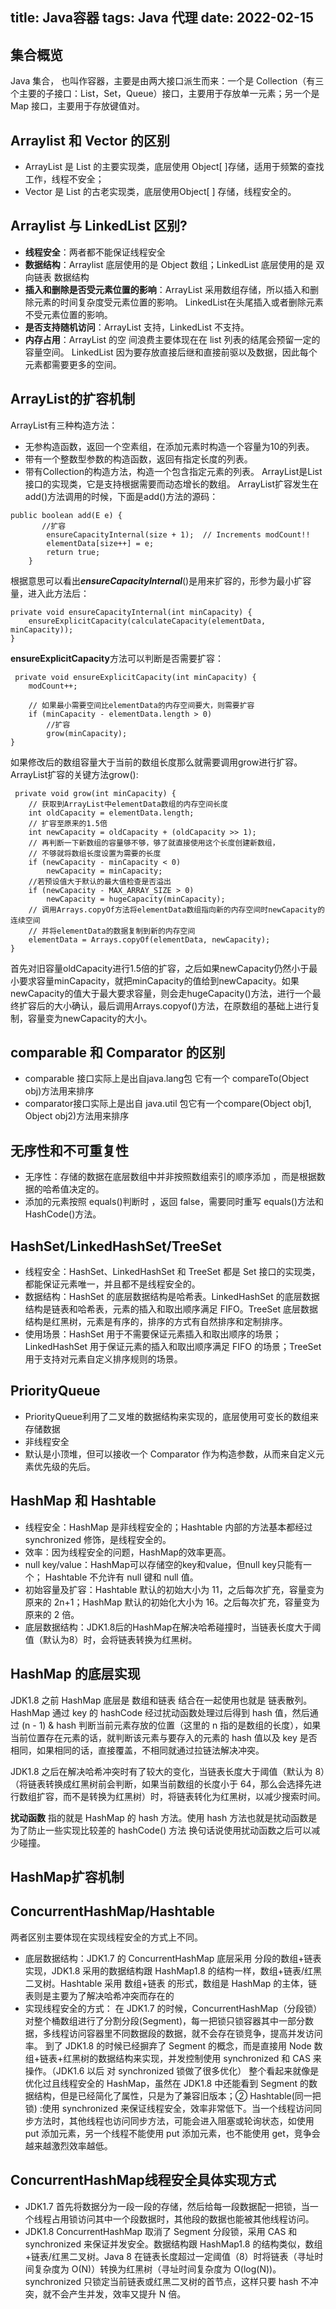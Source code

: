 
title: Java容器
tags: Java 代理
date: 2022-02-15
---


## 集合概览

Java 集合， 也叫作容器，主要是由两大接口派生而来：一个是 Collection（有三个主要的子接口：List，Set，Queue）接口，主要用于存放单一元素；另一个是 Map 接口，主要用于存放键值对。

<!-- more -->

## Arraylist 和 Vector 的区别

* ArrayList 是 List 的主要实现类，底层使用 Object[ ]存储，适用于频繁的查找工作，线程不安全；
* Vector 是 List 的古老实现类，底层使用Object[ ] 存储，线程安全的。

## Arraylist 与 LinkedList 区别?

* **线程安全**：两者都不能保证线程安全
* **数据结构**：Arraylist 底层使用的是 Object 数组；LinkedList 底层使用的是 双向链表 数据结构
* **插入和删除是否受元素位置的影响**：ArrayList 采用数组存储，所以插入和删除元素的时间复杂度受元素位置的影响。 LinkedList在头尾插入或者删除元素不受元素位置的影响。
* **是否支持随机访问**：ArrayList 支持，LinkedList 不支持。
* **内存占用**：ArrayList 的空 间浪费主要体现在在 list 列表的结尾会预留一定的容量空间。 LinkedList 因为要存放直接后继和直接前驱以及数据，因此每个元素都需要更多的空间。

## ArrayList的扩容机制

ArrayList有三种构造方法：

* 无参构造函数，返回一个空素组，在添加元素时构造一个容量为10的列表。
* 带有一个整数型参数的构造函数，返回有指定长度的列表。
* 带有Collection的构造方法，构造一个包含指定元素的列表。
  ArrayList是List接口的实现类，它是支持根据需要而动态增长的数组。
  ArrayList扩容发生在add()方法调用的时候，下面是add()方法的源码：

```
public boolean add(E e) {
       //扩容
        ensureCapacityInternal(size + 1);  // Increments modCount!!
        elementData[size++] = e;
        return true;
    }
```

根据意思可以看出***ensureCapacityInternal***()是用来扩容的，形参为最小扩容量，进入此方法后：

```
private void ensureCapacityInternal(int minCapacity) {
    ensureExplicitCapacity(calculateCapacity(elementData, minCapacity));
}
```

**ensureExplicitCapacity**方法可以判断是否需要扩容：

```
 private void ensureExplicitCapacity(int minCapacity) {
    modCount++;

    // 如果最小需要空间比elementData的内存空间要大，则需要扩容
    if (minCapacity - elementData.length > 0)
        //扩容
        grow(minCapacity);
}
```

如果修改后的数组容量大于当前的数组长度那么就需要调用grow进行扩容。ArrayList扩容的关键方法grow():

```
 private void grow(int minCapacity) {
    // 获取到ArrayList中elementData数组的内存空间长度
    int oldCapacity = elementData.length;
    // 扩容至原来的1.5倍
    int newCapacity = oldCapacity + (oldCapacity >> 1);
    // 再判断一下新数组的容量够不够，够了就直接使用这个长度创建新数组，
    // 不够就将数组长度设置为需要的长度
    if (newCapacity - minCapacity < 0)
        newCapacity = minCapacity;
    //若预设值大于默认的最大值检查是否溢出
    if (newCapacity - MAX_ARRAY_SIZE > 0)
        newCapacity = hugeCapacity(minCapacity);
    // 调用Arrays.copyOf方法将elementData数组指向新的内存空间时newCapacity的连续空间
    // 并将elementData的数据复制到新的内存空间
    elementData = Arrays.copyOf(elementData, newCapacity);
}
```

首先对旧容量oldCapacity进行1.5倍的扩容，之后如果newCapacity仍然小于最小要求容量minCapacity，就把minCapacity的值给到newCapacity。如果newCapacity的值大于最大要求容量，则会走hugeCapacity()方法，进行一个最终扩容后的大小确认，最后调用Arrays.copyof()方法，在原数组的基础上进行复制，容量变为newCapacity的大小。

## comparable 和 Comparator 的区别

* comparable 接口实际上是出自java.lang包 它有一个 compareTo(Object obj)方法用来排序
* comparator接口实际上是出自 java.util 包它有一个compare(Object obj1, Object obj2)方法用来排序

## 无序性和不可重复性

* 无序性：存储的数据在底层数组中并非按照数组索引的顺序添加 ，而是根据数据的哈希值决定的。
* 添加的元素按照 equals()判断时 ，返回 false，需要同时重写 equals()方法和 HashCode()方法。

## HashSet/LinkedHashSet/TreeSet

* 线程安全：HashSet、LinkedHashSet 和 TreeSet 都是 Set 接口的实现类，都能保证元素唯一，并且都不是线程安全的。
* 数据结构：HashSet 的底层数据结构是哈希表。LinkedHashSet 的底层数据结构是链表和哈希表，元素的插入和取出顺序满足 FIFO。TreeSet 底层数据结构是红黑树，元素是有序的，排序的方式有自然排序和定制排序。
* 使用场景：HashSet 用于不需要保证元素插入和取出顺序的场景；LinkedHashSet 用于保证元素的插入和取出顺序满足 FIFO 的场景；TreeSet 用于支持对元素自定义排序规则的场景。

## PriorityQueue

* PriorityQueue利用了二叉堆的数据结构来实现的，底层使用可变长的数组来存储数据
* 非线程安全
* 默认是小顶堆，但可以接收一个 Comparator 作为构造参数，从而来自定义元素优先级的先后。

## HashMap 和 Hashtable

* 线程安全：HashMap 是非线程安全的；Hashtable 内部的方法基本都经过synchronized 修饰，是线程安全的。
* 效率：因为线程安全的问题，HashMap的效率更高。
* null key/value：HashMap可以存储空的key和value，但null key只能有一个； Hashtable 不允许有 null 键和 null 值。
* 初始容量及扩容：Hashtable 默认的初始大小为 11，之后每次扩充，容量变为原来的 2n+1；HashMap 默认的初始化大小为 16。之后每次扩充，容量变为原来的 2 倍。
* 底层数据结构：JDK1.8后的HashMap在解决哈希碰撞时，当链表长度大于阈值（默认为8）时，会将链表转换为红黑树。

## HashMap 的底层实现

JDK1.8 之前 HashMap 底层是 数组和链表 结合在一起使用也就是 链表散列。HashMap 通过 key 的 hashCode 经过扰动函数处理过后得到 hash 值，然后通过 (n - 1) & hash 判断当前元素存放的位置（这里的 n 指的是数组的长度），如果当前位置存在元素的话，就判断该元素与要存入的元素的 hash 值以及 key 是否相同，如果相同的话，直接覆盖，不相同就通过拉链法解决冲突。

 JDK1.8 之后在解决哈希冲突时有了较大的变化，当链表长度大于阈值（默认为 8）（将链表转换成红黑树前会判断，如果当前数组的长度小于 64，那么会选择先进行数组扩容，而不是转换为红黑树）时，将链表转化为红黑树，以减少搜索时间。

**扰动函数** 指的就是 HashMap 的 hash 方法。使用 hash 方法也就是扰动函数是为了防止一些实现比较差的 hashCode() 方法 换句话说使用扰动函数之后可以减少碰撞。

## HashMap扩容机制

## ConcurrentHashMap/Hashtable

两者区别主要体现在实现线程安全的方式上不同。

* 底层数据结构：JDK1.7 的 ConcurrentHashMap 底层采用 分段的数组+链表 实现，JDK1.8 采用的数据结构跟 HashMap1.8 的结构一样，数组+链表/红黑二叉树。Hashtable 采用 数组+链表 的形式，数组是 HashMap 的主体，链表则是主要为了解决哈希冲突而存在的
* 实现线程安全的方式：
  在 JDK1.7 的时候，ConcurrentHashMap（分段锁） 对整个桶数组进行了分割分段(Segment)，每一把锁只锁容器其中一部分数据，多线程访问容器里不同数据段的数据，就不会存在锁竞争，提高并发访问率。 到了 JDK1.8 的时候已经摒弃了 Segment 的概念，而是直接用 Node 数组+链表+红黑树的数据结构来实现，并发控制使用 synchronized 和 CAS 来操作。（JDK1.6 以后 对 synchronized 锁做了很多优化） 整个看起来就像是优化过且线程安全的 HashMap，虽然在 JDK1.8 中还能看到 Segment 的数据结构，但是已经简化了属性，只是为了兼容旧版本；② Hashtable(同一把锁) :使用 synchronized 来保证线程安全，效率非常低下。当一个线程访问同步方法时，其他线程也访问同步方法，可能会进入阻塞或轮询状态，如使用 put 添加元素，另一个线程不能使用 put 添加元素，也不能使用 get，竞争会越来越激烈效率越低。

## ConcurrentHashMap线程安全具体实现方式

* JDK1.7 首先将数据分为一段一段的存储，然后给每一段数据配一把锁，当一个线程占用锁访问其中一个段数据时，其他段的数据也能被其他线程访问。
* JDK1.8 ConcurrentHashMap 取消了 Segment 分段锁，采用 CAS 和 synchronized 来保证并发安全。数据结构跟 HashMap1.8 的结构类似，数组+链表/红黑二叉树。Java 8 在链表长度超过一定阈值（8）时将链表（寻址时间复杂度为 O(N)）转换为红黑树（寻址时间复杂度为 O(log(N))。
  synchronized 只锁定当前链表或红黑二叉树的首节点，这样只要 hash 不冲突，就不会产生并发，效率又提升 N 倍。
